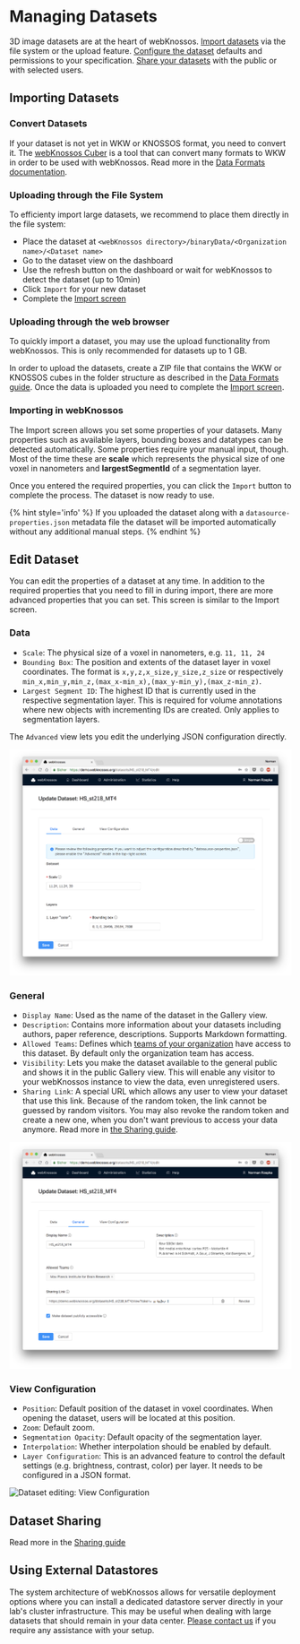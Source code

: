 # Managing Datasets

3D image datasets are at the heart of webKnossos.
[Import datasets](#importing-datasets) via the file system or the upload feature.
[Configure the dataset](#edit-dataset) defaults and permissions to your specification.
[Share your datasets](./sharing.md#dataset-sharing) with the public or with selected users.

## Importing Datasets

### Convert Datasets
If your dataset is not yet in WKW or KNOSSOS format, you need to convert it.
The [webKnossos Cuber](https://github.com/scalableminds/webknossos-cuber) is a tool that can convert many formats to WKW in order to be used with webKnossos.
Read more in the [Data Formats documentation](./data_formats.md).

### Uploading through the File System
To efficienty import large datasets, we recommend to place them directly in the file system:

* Place the dataset at `<webKnossos directory>/binaryData/<Organization name>/<Dataset name>`
* Go to the dataset view on the dashboard
* Use the refresh button on the dashboard or wait for webKnossos to detect the dataset (up to 10min)
* Click `Import` for your new dataset
* Complete the [Import screen](#importing-in-webknossos)

### Uploading through the web browser
To quickly import a dataset, you may use the upload functionality from webKnossos.
This is only recommended for datasets up to 1 GB.

In order to upload the datasets, create a ZIP file that contains the WKW or KNOSSOS cubes in the folder structure as described in the [Data Formats guide](./data_formats.md).
Once the data is uploaded you need to complete the [Import screen](#importing-in-webknossos).

### Importing in webKnossos

The Import screen allows you set some properties of your datasets.
Many properties such as available layers, bounding boxes and datatypes can be detected automatically.
Some properties require your manual input, though.
Most of the time these are **scale** which represents the physical size of one voxel in nanometers and **largestSegmentId** of a segmentation layer.

Once you entered the required properties, you can click the `Import` button to complete the process.
The dataset is now ready to use.

{% hint style='info' %}
If you uploaded the dataset along with a `datasource-properties.json` metadata file the dataset will be imported automatically without any additional manual steps.
{% endhint %}

## Edit Dataset
You can edit the properties of a dataset at any time.
In addition to the required properties that you need to fill in during import, there are more advanced properties that you can set.
This screen is similar to the Import screen.

### Data
- `Scale`: The physical size of a voxel in nanometers, e.g. `11, 11, 24`
- `Bounding Box`: The position and extents of the dataset layer in voxel coordinates. The format is `x,y,z,x_size,y_size,z_size` or respectively `min_x,min_y,min_z,(max_x-min_x),(max_y-min_y),(max_z-min_z)`.
- `Largest Segment ID`: The highest ID that is currently used in the respective segmentation layer. This is required for volume annotations where new objects with incrementing IDs are created. Only applies to segmentation layers.

The `Advanced` view lets you edit the underlying JSON configuration directly.

![Dataset editing: Data](images/dataset_data.png)

### General
- `Display Name`: Used as the name of the dataset in the Gallery view.
- `Description`: Contains more information about your datasets including authors, paper reference, descriptions. Supports Markdown formatting.
- `Allowed Teams`: Defines which [teams of your organization](./users.md) have access to this dataset. By default only the organization team has access.
- `Visibility`: Lets you make the dataset available to the general public and shows it in the public Gallery view. This will enable any visitor to your webKnossos instance to view the data, even unregistered users.
- `Sharing Link`: A special URL which allows any user to view your dataset that use this link. Because of the random token, the link cannot be guessed by random visitors. You may also revoke the random token and create a new one, when you don't want previous to access your data anymore. Read more in [the Sharing guide](./sharing.md).

![Dataset editing: General](images/dataset_general.png)


### View Configuration
- `Position`: Default position of the dataset in voxel coordinates. When opening the dataset, users will be located at this position.
- `Zoom`: Default zoom.
- `Segmentation Opacity`: Default opacity of the segmentation layer.
- `Interpolation`: Whether interpolation should be enabled by default.
- `Layer Configuration`: This is an advanced feature to control the default settings (e.g. brightness, contrast, color) per layer. It needs to be configured in a JSON format.

![Dataset editing: View Configuration](images/dataset_view_configuration.png)

## Dataset Sharing
Read more in the [Sharing guide](./sharing.md#dataset-sharing)

## Using External Datastores
The system architecture of webKnossos allows for versatile deployment options where you can install a dedicated datastore server directly in your lab's cluster infrastructure.
This may be useful when dealing with large datasets that should remain in your data center.
[Please contact us](mailto:hello@scalableminds.com) if you require any assistance with your setup. 
